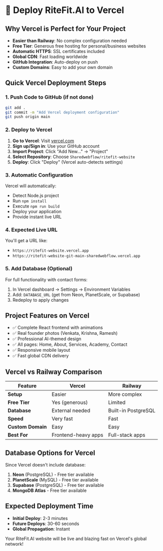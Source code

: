 # 🚀 Deploy RiteFit.AI to Vercel

## Why Vercel is Perfect for Your Project
- **Easier than Railway**: No complex configuration needed
- **Free Tier**: Generous free hosting for personal/business websites
- **Automatic HTTPS**: SSL certificates included
- **Global CDN**: Fast loading worldwide
- **GitHub Integration**: Auto-deploy on push
- **Custom Domains**: Easy to add your own domain

## Quick Vercel Deployment Steps

### 1. Push Code to GitHub (if not done)
```bash
git add .
git commit -m "Add Vercel deployment configuration"
git push origin main
```

### 2. Deploy to Vercel
1. **Go to Vercel**: Visit [vercel.com](https://vercel.com)
2. **Sign up/Sign in**: Use your GitHub account
3. **Import Project**: Click "Add New..." → "Project"
4. **Select Repository**: Choose `Sharedwebflow/ritefit-website`
5. **Deploy**: Click "Deploy" (Vercel auto-detects settings)

### 3. Automatic Configuration
Vercel will automatically:
- Detect Node.js project
- Run `npm install`
- Execute `npm run build`
- Deploy your application
- Provide instant live URL

### 4. Expected Live URL
You'll get a URL like:
- `https://ritefit-website.vercel.app`
- `https://ritefit-website-git-main-sharedwebflow.vercel.app`

### 5. Add Database (Optional)
For full functionality with contact forms:
1. In Vercel dashboard → Settings → Environment Variables
2. Add: `DATABASE_URL` (get from Neon, PlanetScale, or Supabase)
3. Redeploy to apply changes

## Project Features on Vercel
- ✅ Complete React frontend with animations
- ✅ Real founder photos (Venkata, Krishna, Ramesh)
- ✅ Professional AI-themed design
- ✅ All pages: Home, About, Services, Academy, Contact
- ✅ Responsive mobile layout
- ✅ Fast global CDN delivery

## Vercel vs Railway Comparison
| Feature | Vercel | Railway |
|---------|--------|---------|
| **Setup** | Easier | More complex |
| **Free Tier** | Yes (generous) | Limited |
| **Database** | External needed | Built-in PostgreSQL |
| **Speed** | Very fast | Fast |
| **Custom Domain** | Easy | Easy |
| **Best For** | Frontend-heavy apps | Full-stack apps |

## Database Options for Vercel
Since Vercel doesn't include database:
1. **Neon** (PostgreSQL) - Free tier available
2. **PlanetScale** (MySQL) - Free tier available  
3. **Supabase** (PostgreSQL) - Free tier available
4. **MongoDB Atlas** - Free tier available

## Expected Deployment Time
- **Initial Deploy**: 2-3 minutes
- **Future Deploys**: 30-60 seconds
- **Global Propagation**: Instant

Your RiteFit.AI website will be live and blazing fast on Vercel's global network!